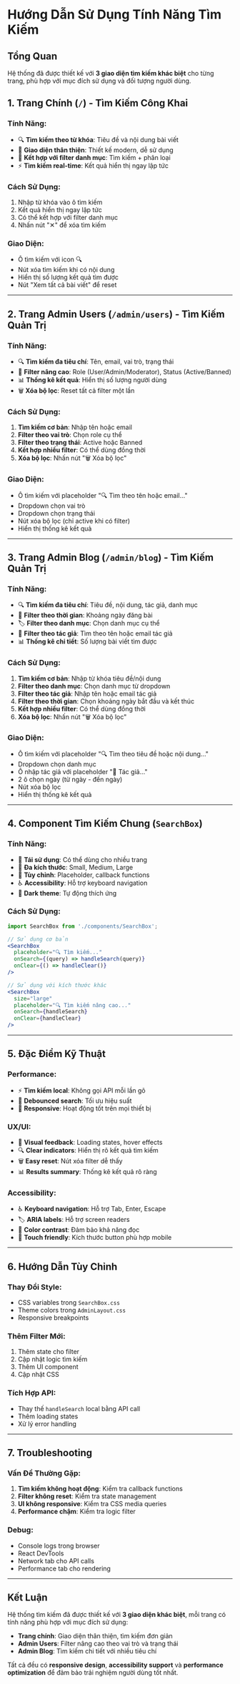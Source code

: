 # Hướng Dẫn Sử Dụng Tính Năng Tìm Kiếm

## Tổng Quan

Hệ thống đã được thiết kế với **3 giao diện tìm kiếm khác biệt** cho từng trang, phù hợp với mục đích sử dụng và đối tượng người dùng.

## 1. Trang Chính (`/`) - Tìm Kiếm Công Khai

### Tính Năng:
- 🔍 **Tìm kiếm theo từ khóa**: Tiêu đề và nội dung bài viết
- 📱 **Giao diện thân thiện**: Thiết kế modern, dễ sử dụng
- 🔄 **Kết hợp với filter danh mục**: Tìm kiếm + phân loại
- ⚡ **Tìm kiếm real-time**: Kết quả hiển thị ngay lập tức

### Cách Sử Dụng:
1. Nhập từ khóa vào ô tìm kiếm
2. Kết quả hiển thị ngay lập tức
3. Có thể kết hợp với filter danh mục
4. Nhấn nút "✕" để xóa tìm kiếm

### Giao Diện:
- Ô tìm kiếm với icon 🔍
- Nút xóa tìm kiếm khi có nội dung
- Hiển thị số lượng kết quả tìm được
- Nút "Xem tất cả bài viết" để reset

---

## 2. Trang Admin Users (`/admin/users`) - Tìm Kiếm Quản Trị

### Tính Năng:
- 🔍 **Tìm kiếm đa tiêu chí**: Tên, email, vai trò, trạng thái
- 🎯 **Filter nâng cao**: Role (User/Admin/Moderator), Status (Active/Banned)
- 📊 **Thống kê kết quả**: Hiển thị số lượng người dùng
- 🗑️ **Xóa bộ lọc**: Reset tất cả filter một lần

### Cách Sử Dụng:
1. **Tìm kiếm cơ bản**: Nhập tên hoặc email
2. **Filter theo vai trò**: Chọn role cụ thể
3. **Filter theo trạng thái**: Active hoặc Banned
4. **Kết hợp nhiều filter**: Có thể dùng đồng thời
5. **Xóa bộ lọc**: Nhấn nút "🗑️ Xóa bộ lọc"

### Giao Diện:
- Ô tìm kiếm với placeholder "🔍 Tìm theo tên hoặc email..."
- Dropdown chọn vai trò
- Dropdown chọn trạng thái
- Nút xóa bộ lọc (chỉ active khi có filter)
- Hiển thị thống kê kết quả

---

## 3. Trang Admin Blog (`/admin/blog`) - Tìm Kiếm Quản Trị

### Tính Năng:
- 🔍 **Tìm kiếm đa tiêu chí**: Tiêu đề, nội dung, tác giả, danh mục
- 📅 **Filter theo thời gian**: Khoảng ngày đăng bài
- 🏷️ **Filter theo danh mục**: Chọn danh mục cụ thể
- 👤 **Filter theo tác giả**: Tìm theo tên hoặc email tác giả
- 📊 **Thống kê chi tiết**: Số lượng bài viết tìm được

### Cách Sử Dụng:
1. **Tìm kiếm cơ bản**: Nhập từ khóa tiêu đề/nội dung
2. **Filter theo danh mục**: Chọn danh mục từ dropdown
3. **Filter theo tác giả**: Nhập tên hoặc email tác giả
4. **Filter theo thời gian**: Chọn khoảng ngày bắt đầu và kết thúc
5. **Kết hợp nhiều filter**: Có thể dùng đồng thời
6. **Xóa bộ lọc**: Nhấn nút "🗑️ Xóa bộ lọc"

### Giao Diện:
- Ô tìm kiếm với placeholder "🔍 Tìm theo tiêu đề hoặc nội dung..."
- Dropdown chọn danh mục
- Ô nhập tác giả với placeholder "👤 Tác giả..."
- 2 ô chọn ngày (từ ngày - đến ngày)
- Nút xóa bộ lọc
- Hiển thị thống kê kết quả

---

## 4. Component Tìm Kiếm Chung (`SearchBox`)

### Tính Năng:
- 🔧 **Tái sử dụng**: Có thể dùng cho nhiều trang
- 📏 **Đa kích thước**: Small, Medium, Large
- 🎨 **Tùy chỉnh**: Placeholder, callback functions
- ♿ **Accessibility**: Hỗ trợ keyboard navigation
- 🌙 **Dark theme**: Tự động thích ứng

### Cách Sử Dụng:
```jsx
import SearchBox from './components/SearchBox';

// Sử dụng cơ bản
<SearchBox 
  placeholder="🔍 Tìm kiếm..."
  onSearch={(query) => handleSearch(query)}
  onClear={() => handleClear()}
/>

// Sử dụng với kích thước khác
<SearchBox 
  size="large"
  placeholder="🔍 Tìm kiếm nâng cao..."
  onSearch={handleSearch}
  onClear={handleClear}
/>
```

---

## 5. Đặc Điểm Kỹ Thuật

### Performance:
- ⚡ **Tìm kiếm local**: Không gọi API mỗi lần gõ
- 🔄 **Debounced search**: Tối ưu hiệu suất
- 📱 **Responsive**: Hoạt động tốt trên mọi thiết bị

### UX/UI:
- 🎯 **Visual feedback**: Loading states, hover effects
- 🔍 **Clear indicators**: Hiển thị rõ kết quả tìm kiếm
- 🗑️ **Easy reset**: Nút xóa filter dễ thấy
- 📊 **Results summary**: Thống kê kết quả rõ ràng

### Accessibility:
- ♿ **Keyboard navigation**: Hỗ trợ Tab, Enter, Escape
- 🏷️ **ARIA labels**: Hỗ trợ screen readers
- 🎨 **Color contrast**: Đảm bảo khả năng đọc
- 📱 **Touch friendly**: Kích thước button phù hợp mobile

---

## 6. Hướng Dẫn Tùy Chỉnh

### Thay Đổi Style:
- CSS variables trong `SearchBox.css`
- Theme colors trong `AdminLayout.css`
- Responsive breakpoints

### Thêm Filter Mới:
1. Thêm state cho filter
2. Cập nhật logic tìm kiếm
3. Thêm UI component
4. Cập nhật CSS

### Tích Hợp API:
- Thay thế `handleSearch` local bằng API call
- Thêm loading states
- Xử lý error handling

---

## 7. Troubleshooting

### Vấn Đề Thường Gặp:
1. **Tìm kiếm không hoạt động**: Kiểm tra callback functions
2. **Filter không reset**: Kiểm tra state management
3. **UI không responsive**: Kiểm tra CSS media queries
4. **Performance chậm**: Kiểm tra logic filter

### Debug:
- Console logs trong browser
- React DevTools
- Network tab cho API calls
- Performance tab cho rendering

---

## Kết Luận

Hệ thống tìm kiếm đã được thiết kế với **3 giao diện khác biệt**, mỗi trang có tính năng phù hợp với mục đích sử dụng:

- **Trang chính**: Giao diện thân thiện, tìm kiếm đơn giản
- **Admin Users**: Filter nâng cao theo vai trò và trạng thái
- **Admin Blog**: Tìm kiếm chi tiết với nhiều tiêu chí

Tất cả đều có **responsive design**, **accessibility support** và **performance optimization** để đảm bảo trải nghiệm người dùng tốt nhất.
